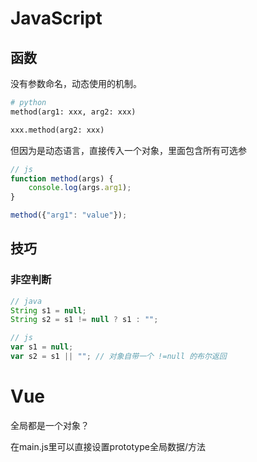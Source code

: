 # JavaScript

## 函数

没有参数命名，动态使用的机制。

```python
# python
method(arg1: xxx, arg2: xxx)

xxx.method(arg2: xxx)
```



但因为是动态语言，直接传入一个对象，里面包含所有可选参

```js
// js
function method(args) {
 	console.log(args.arg1); 
}

method({"arg1": "value"});
```



## 技巧

### 非空判断

```java
// java
String s1 = null;
String s2 = s1 != null ? s1 : "";
```

```js
// js
var s1 = null;
var s2 = s1 || ""; // 对象自带一个 !=null 的布尔返回
```



# Vue

全局都是一个对象？

在main.js里可以直接设置prototype全局数据/方法



